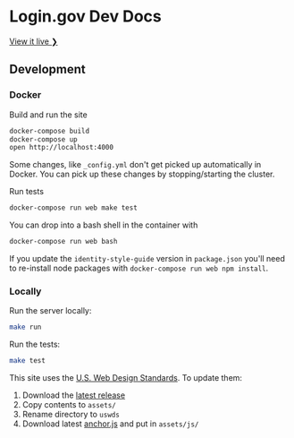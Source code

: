 # Login.gov Dev Docs

[View it live ❯](https://developers.login.gov/)

## Development

### Docker

Build and run the site

```sh
docker-compose build
docker-compose up
open http://localhost:4000
```

Some changes, like `_config.yml` don't get picked up automatically in Docker. You can pick up these changes by stopping/starting the cluster.

Run tests

```sh
docker-compose run web make test
```

You can drop into a bash shell in the container with 

```sh
docker-compose run web bash
```

If you update the `identity-style-guide` version in `package.json` you'll need to re-install node packages with `docker-compose run web npm install`.

### Locally

Run the server locally: 

```sh
make run
```

Run the tests:

```sh
make test
```

This site uses the [U.S. Web Design Standards](https://standards.usa.gov). To update them:

1. Download the [latest release](https://standards.usa.gov/download)
2. Copy contents to `assets/`
3. Rename directory to `uswds`
4. Download latest [anchor.js](https://github.com/bryanbraun/anchorjs) and put in `assets/js/`